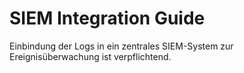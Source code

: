 # SIEM Integration Guide

Einbindung der Logs in ein zentrales SIEM-System zur Ereignisüberwachung ist verpflichtend.